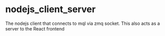 # nodejs_client_server

The nodejs client that connects to mql via zmq socket. This also acts as a server to the React frontend